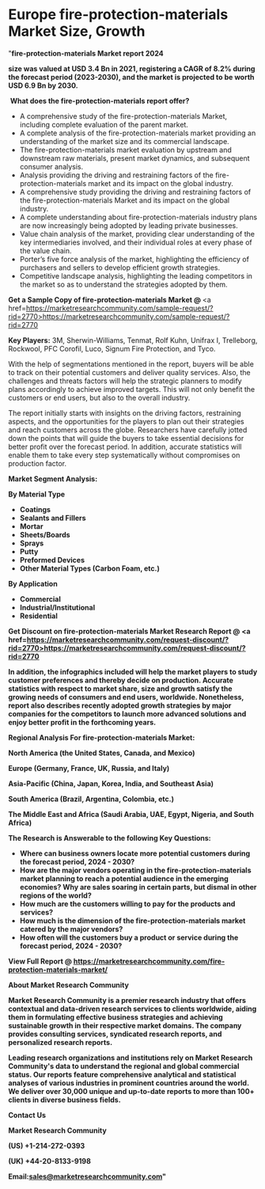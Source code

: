 # Europe fire-protection-materials Market Size, Growth
"<strong>fire-protection-materials Market report 2024</strong>

<strong> size was valued at USD 3.4 Bn in 2021, registering a CAGR of 8.2% during the forecast period (2023-2030), and the market is projected to be worth USD 6.9 Bn by 2030.</strong>

 <strong><b>What does the fire-protection-materials report offer?</b></strong>
<ul>
  <li>A comprehensive study of the fire-protection-materials Market, including complete evaluation of the parent market.</li>
  <li>A complete analysis of the fire-protection-materials market providing an understanding of the market size and its commercial landscape.</li>
  <li>The fire-protection-materials market evaluation by upstream and downstream raw materials, present market dynamics, and subsequent consumer analysis.</li>
  <li>Analysis providing the driving and restraining factors of the fire-protection-materials market and its impact on the global industry.</li>
  <li>A comprehensive study providing the driving and restraining factors of the fire-protection-materials Market and its impact on the global industry.</li>
  <li>A complete understanding about fire-protection-materials industry plans are now increasingly being adopted by leading private businesses.</li>
  <li>Value chain analysis of the market, providing clear understanding of the key intermediaries involved, and their individual roles at every phase of the value chain.</li>
  <li>Porter’s five force analysis of the market, highlighting the efficiency of purchasers and sellers to develop efficient growth strategies.</li>
  <li>Competitive landscape analysis, highlighting the leading competitors in the market so as to understand the strategies adopted by them.</li>
</ul>

<strong>Get a Sample Copy of fire-protection-materials Market @ </strong><a href=https://marketresearchcommunity.com/sample-request/?rid=2770><u>https://marketresearchcommunity.com/sample-request/?rid=2770</u></a>

<strong>Key Players:</strong> 
3M, Sherwin-Williams, Tenmat, Rolf Kuhn, Unifrax I, Trelleborg, Rockwool, PFC Corofil, Luco, Signum Fire Protection, and Tyco.

With the help of segmentations mentioned in the report, buyers will be able to track on their potential customers and deliver quality services. Also, the challenges and threats factors will help the strategic planners to modify plans accordingly to achieve improved targets. This will not only benefit the customers or end users, but also to the overall industry.

The report initially starts with insights on the driving factors, restraining aspects, and the opportunities for the players to plan out their strategies and reach customers across the globe. Researchers have carefully jotted down the points that will guide the buyers to take essential decisions for better profit over the forecast period. In addition, accurate statistics will enable them to take every step systematically without compromises on production factor.

<strong>Market Segment Analysis:</strong>


<strong><strong>By Material Type</strong></h4>
<ul>
 	<li>Coatings</li>
 	<li>Sealants and Fillers</li>
 	<li>Mortar</li>
 	<li>Sheets/Boards</li>
 	<li>Sprays</li>
 	<li>Putty</li>
 	<li>Preformed Devices</li>
 	<li>Other Material Types (Carbon Foam, etc.)</li>
</ul>
<strong><strong>By Application</strong></h4>
<ul>
 	<li>Commercial</li>
 	<li>Industrial/Institutional</li>
 	<li>Residential</li>
</ul>

<strong>Get Discount on fire-protection-materials Market Research Report @ </b></strong><a href=https://marketresearchcommunity.com/request-discount/?rid=2770><u>https://marketresearchcommunity.com/request-discount/?rid=2770</u></a>

In addition, the infographics included will help the market players to study customer preferences and thereby decide on production. Accurate statistics with respect to market share, size and growth satisfy the growing needs of consumers and end users, worldwide. Nonetheless, report also describes recently adopted growth strategies by major companies for the competitors to launch more advanced solutions and enjoy better profit in the forthcoming years.

<strong>Regional Analysis For fire-protection-materials Market:</strong>

<strong>North America</strong> (the United States, Canada, and Mexico)

<strong>Europe</strong> (Germany, France, UK, Russia, and Italy)

<strong>Asia-Pacific</strong> (China, Japan, Korea, India, and Southeast Asia)

<strong>South America</strong> (Brazil, Argentina, Colombia, etc.)

<strong>The Middle East and Africa</strong> (Saudi Arabia, UAE, Egypt, Nigeria, and South Africa)

<strong>The Research is Answerable to the following Key Questions:</strong>
<ul>
 	<li>Where can business owners locate more potential customers during the forecast period, 2024 - 2030?</li>
 	<li>How are the major vendors operating in the fire-protection-materials market planning to reach a potential audience in the emerging economies? Why are sales soaring in certain parts, but dismal in other regions of the world?</li>
 	<li>How much are the customers willing to pay for the products and services?</li>
 	<li>How much is the dimension of the fire-protection-materials market catered by the major vendors?</li>
 	<li>How often will the customers buy a product or service during the forecast period, 2024 - 2030?</li>
</ul>

<strong>View Full Report @</strong> <a href=https://marketresearchcommunity.com/fire-protection-materials-market/>https://marketresearchcommunity.com/fire-protection-materials-market/</a>

<strong>About Market Research Community</strong>

Market Research Community is a premier research industry that offers contextual and data-driven research services to clients worldwide, aiding them in formulating effective business strategies and achieving sustainable growth in their respective market domains. The company provides consulting services, syndicated research reports, and personalized research reports.

Leading research organizations and institutions rely on Market Research Community's data to understand the regional and global commercial status. Our reports feature comprehensive analytical and statistical analyses of various industries in prominent countries around the world. We deliver over 30,000 unique and up-to-date reports to more than 100+ clients in diverse business fields.

<strong>Contact Us</strong>

<strong>Market Research Community</strong>

(US) +1-214-272-0393

(UK) +44-20-8133-9198

<strong>Email:</strong>sales@marketresearchcommunity.com"
